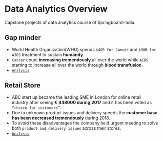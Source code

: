 # Data Analytics Overview 
Capstone projects of data analytics course of Springboard-India.

## Gap minder
- World Health Organization(WHO) spends `$40B for Cancer` and `$90B for AIDS` treatment to sustain <b>humanity</b>. 
- `Cancer` count <b>increasing tremendously</b> all over the world while `AIDS` starting to increase all over the world through <b>blood transfusion</b>.
- [`Analysis`](https://github.com/monisha-anila/Springboard-India/edit/master/Capstone%201/Problem.md)

## Retail Store
- ABC start up became the leading SME in London for online retail industry after seeing  <b>€ 448000 during 2017</b> and it has been voted as `“choice for customers”`.
- Due to unknown product issues and delivery speeds the <b>customer base has been decreased tremendously</b> during 2018.
- To avoid these disadvantages the company held urgent meeting to solve both `product and delivery issues` across their stores. 
- [`Analysis`](https://github.com/monisha-anila/Springboard-India/edit/master/Capstone%202/Retail%20Analytics.md)

